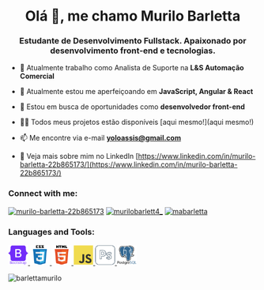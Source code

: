 <h1 align="center">Olá 👋, me chamo Murilo Barletta</h1>
<h3 align="center">Estudante de Desenvolvimento Fullstack. Apaixonado por desenvolvimento front-end e tecnologias.</h3>

- 🔭 Atualmente trabalho como Analista de Suporte na **L&S Automação Comercial**

- 🌱 Atualmente estou me aperfeiçoando em **JavaScript, Angular & React**

- 👯 Estou em busca de oportunidades como **desenvolvedor front-end**

- 👨‍💻 Todos meus projetos estão disponíveis [aqui mesmo!](aqui mesmo!)

- 📫 Me encontre via e-mail **yoloassis@gmail.com**

- 📄 Veja mais sobre mim no LinkedIn [https://www.linkedin.com/in/murilo-barletta-22b865173/](https://www.linkedin.com/in/murilo-barletta-22b865173/)

<h3 align="left">Connect with me:</h3>
<p align="left">
<a href="https://linkedin.com/in/murilo-barletta-22b865173" target="blank"><img align="center" src="https://raw.githubusercontent.com/rahuldkjain/github-profile-readme-generator/master/src/images/icons/Social/linked-in-alt.svg" alt="murilo-barletta-22b865173" height="30" width="40" /></a>
<a href="https://instagram.com/murilobarlett4_" target="blank"><img align="center" src="https://raw.githubusercontent.com/rahuldkjain/github-profile-readme-generator/master/src/images/icons/Social/instagram.svg" alt="murilobarlett4_" height="30" width="40" /></a>
<a href="https://www.behance.net/mabarletta" target="blank"><img align="center" src="https://raw.githubusercontent.com/rahuldkjain/github-profile-readme-generator/master/src/images/icons/Social/behance.svg" alt="mabarletta" height="30" width="40" /></a>
</p>

<h3 align="left">Languages and Tools:</h3>
<p align="left"> <a href="https://getbootstrap.com" target="_blank" rel="noreferrer"> <img src="https://raw.githubusercontent.com/devicons/devicon/master/icons/bootstrap/bootstrap-plain-wordmark.svg" alt="bootstrap" width="40" height="40"/> </a> <a href="https://www.w3schools.com/css/" target="_blank" rel="noreferrer"> <img src="https://raw.githubusercontent.com/devicons/devicon/master/icons/css3/css3-original-wordmark.svg" alt="css3" width="40" height="40"/> </a> <a href="https://www.w3.org/html/" target="_blank" rel="noreferrer"> <img src="https://raw.githubusercontent.com/devicons/devicon/master/icons/html5/html5-original-wordmark.svg" alt="html5" width="40" height="40"/> </a> <a href="https://developer.mozilla.org/en-US/docs/Web/JavaScript" target="_blank" rel="noreferrer"> <img src="https://raw.githubusercontent.com/devicons/devicon/master/icons/javascript/javascript-original.svg" alt="javascript" width="40" height="40"/> </a> <a href="https://www.photoshop.com/en" target="_blank" rel="noreferrer"> <img src="https://raw.githubusercontent.com/devicons/devicon/master/icons/photoshop/photoshop-line.svg" alt="photoshop" width="40" height="40"/> </a> <a href="https://www.postgresql.org" target="_blank" rel="noreferrer"> <img src="https://raw.githubusercontent.com/devicons/devicon/master/icons/postgresql/postgresql-original-wordmark.svg" alt="postgresql" width="40" height="40"/> </a> </p>

<p><img align="center" src="https://github-readme-stats.vercel.app/api/top-langs?username=barlettamurilo&show_icons=true&locale=en&layout=compact" alt="barlettamurilo" /></p>
